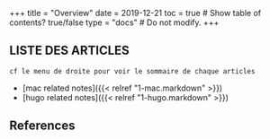 +++
title = "Overview"
date = 2019-12-21
toc = true  # Show table of contents? true/false
type = "docs"  # Do not modify.
+++

##



## LISTE DES ARTICLES

`cf le menu de droite pour voir le sommaire de chaque articles`

* [mac related notes]({{< relref "1-mac.markdown" >}})
* [hugo related notes]({{< relref "1-hugo.markdown" >}})

## References